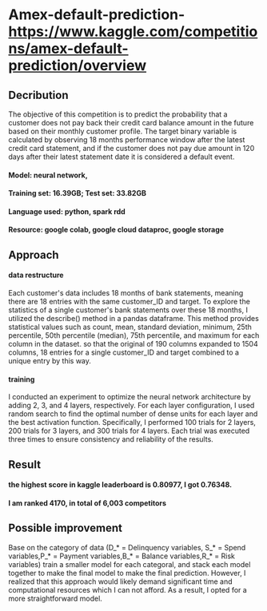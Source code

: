 # Amex-default-prediction- https://www.kaggle.com/competitions/amex-default-prediction/overview
## Decribution
The objective of this competition is to predict the probability that a customer does not pay back their credit card balance amount in the future based on their monthly customer profile. The target binary variable is calculated by observing 18 months performance window after the latest credit card statement, and if the customer does not pay due amount in 120 days after their latest statement date it is considered a default event.
#### Model: neural network, 
#### Training set: 16.39GB; Test set: 33.82GB
#### Language used: python, spark rdd
#### Resource: google colab, google cloud dataproc, google storage
## Approach
#### data restructure
Each customer's data includes 18 months of bank statements, meaning there are 18 entries with the same customer_ID and target. To explore the statistics of a single customer's bank statements over these 18 months, I utilized the describe() method in a pandas dataframe. This method provides statistical values such as count, mean, standard deviation, minimum, 25th percentile, 50th percentile (median), 75th percentile, and maximum for each column in the dataset. so that the original of 190 columns expanded to 1504 columns, 18 entries for a single customer_ID and target combined to a unique entry by this way. 
#### training
I conducted an experiment to optimize the neural network architecture by adding 2, 3, and 4 layers, respectively. For each layer configuration, I used random search to find the optimal number of dense units for each layer and the best activation function. Specifically, I performed 100 trials for 2 layers, 200 trials for 3 layers, and 300 trials for 4 layers. Each trial was executed three times to ensure consistency and reliability of the results.
## Result
#### the highest score in kaggle leaderboard is 0.80977, I got 0.76348.
#### I am ranked 4170, in total of 6,003 competitors
##  Possible improvement
Base on the category of data (D_* = Delinquency variables, S_* = Spend variables,P_* = Payment variables,B_* = Balance variables,R_* = Risk variables) train a smaller model for each categoral, and stack each model together to make the final model to make the final prediction. However, I realized that this approach would likely demand significant time and computational resources which I can not afford. As a result, I opted for a more straightforward model.
